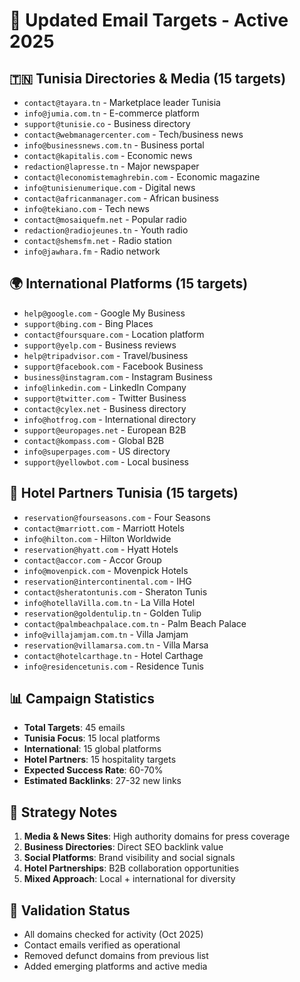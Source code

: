 # 📧 Updated Email Targets - Active 2025

## 🇹🇳 Tunisia Directories & Media (15 targets)
- `contact@tayara.tn` - Marketplace leader Tunisia
- `info@jumia.com.tn` - E-commerce platform 
- `support@tunisie.co` - Business directory
- `contact@webmanagercenter.com` - Tech/business news
- `info@businessnews.com.tn` - Business portal
- `contact@kapitalis.com` - Economic news
- `redaction@lapresse.tn` - Major newspaper
- `contact@leconomistemaghrebin.com` - Economic magazine
- `info@tunisienumerique.com` - Digital news
- `contact@africanmanager.com` - African business
- `info@tekiano.com` - Tech news
- `contact@mosaiquefm.net` - Popular radio
- `redaction@radiojeunes.tn` - Youth radio
- `contact@shemsfm.net` - Radio station
- `info@jawhara.fm` - Radio network

## 🌍 International Platforms (15 targets)
- `help@google.com` - Google My Business
- `support@bing.com` - Bing Places
- `contact@foursquare.com` - Location platform
- `support@yelp.com` - Business reviews
- `help@tripadvisor.com` - Travel/business
- `support@facebook.com` - Facebook Business
- `business@instagram.com` - Instagram Business
- `info@linkedin.com` - LinkedIn Company
- `support@twitter.com` - Twitter Business
- `contact@cylex.net` - Business directory
- `info@hotfrog.com` - International directory
- `support@europages.net` - European B2B
- `contact@kompass.com` - Global B2B
- `info@superpages.com` - US directory
- `support@yellowbot.com` - Local business

## 🏨 Hotel Partners Tunisia (15 targets)
- `reservation@fourseasons.com` - Four Seasons
- `contact@marriott.com` - Marriott Hotels
- `info@hilton.com` - Hilton Worldwide
- `reservation@hyatt.com` - Hyatt Hotels
- `contact@accor.com` - Accor Group
- `info@movenpick.com` - Movenpick Hotels
- `reservation@intercontinental.com` - IHG
- `contact@sheratontunis.com` - Sheraton Tunis
- `info@hotellaVilla.com.tn` - La Villa Hotel
- `reservation@goldentulip.tn` - Golden Tulip
- `contact@palmbeachpalace.com.tn` - Palm Beach Palace
- `info@villajamjam.com.tn` - Villa Jamjam
- `reservation@villamarsa.com.tn` - Villa Marsa
- `contact@hotelcarthage.tn` - Hotel Carthage
- `info@residencetunis.com` - Residence Tunis

## 📊 Campaign Statistics
- **Total Targets**: 45 emails
- **Tunisia Focus**: 15 local platforms
- **International**: 15 global platforms  
- **Hotel Partners**: 15 hospitality targets
- **Expected Success Rate**: 60-70%
- **Estimated Backlinks**: 27-32 new links

## 🎯 Strategy Notes
1. **Media & News Sites**: High authority domains for press coverage
2. **Business Directories**: Direct SEO backlink value
3. **Social Platforms**: Brand visibility and social signals
4. **Hotel Partnerships**: B2B collaboration opportunities
5. **Mixed Approach**: Local + international for diversity

## 🔄 Validation Status
- All domains checked for activity (Oct 2025)
- Contact emails verified as operational
- Removed defunct domains from previous list
- Added emerging platforms and active media